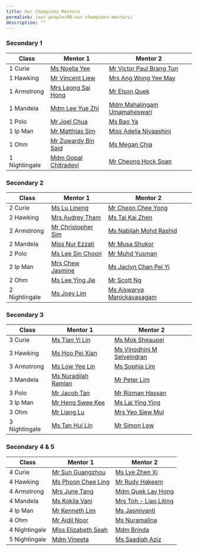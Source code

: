```yaml
---
title: Our Champions Mentors
permalink: /our-people/00-our-champions-mentors/
description: ""
---
```

### Secondary 1

| Class | Mentor 1 | Mentor 2 |
| -------- | -------- | -------- |
| 1 Curie    |   [Ms Noella Yee](mailto:noella.yee@cwss.moe.edu.sg)  |   [Mr Victor Paul Brang Tun](mailto:victor.brang@cwss.moe.edu.sg)   |
| 1 Hawking    |  [Mr Vincent Liew](mailto:liew.chenkong@cwss.moe.edu.sg)   | [ Mrs Ang Wong Yee May](mailto:wong.yeemay@cwss.moe.edu.sg)    |
| 1 Armstrong    |  [Mrs Leong Sai Hong](mailto:leong.saihong@cwss.moe.edu.sg)    |  [Mr Elson Quek](mailto:elson.quek@cwss.moe.edu.sg)    |
| 1 Mandela  |  [Mdm Lee Yue Zhi](mailto:lee.yuezhi@cwss.moe.edu.sg)    |  [Mdm Mahalingam Umamaheswari](mailto:mahalingam.umamaheswari@cwss.moe.edu.sg)    |
| 1 Polo  |  [Mr Joel Chua](mailto:joel.chua@cwss.moe.edu.sg)    |  [ Ms Bao Ya](mailto:bao.ya@cwss.moe.edu.sg)   |
| 1 Ip Man  |  [ Mr Matthias Sim](mailto:matthias.sim@cwss.moe.edu.sg)   |  [Miss Adelia Nivaashini ](mailto:nivaashini@cwss.moe.edu.sg)   |
| 1 Ohm  |   [Mr Zuwardy Bin Said](mailto:zuwardy.said@cwss.moe.edu.sg)   |  [Ms Megan Chia ](mailto:megan.chia@cwss.moe.edu.sg)   |
| 1 Nightingale  | [ Mdm Gopal Chitradevi ](mailto:gopal.chitradevi@cwss.moe.edu.sg)   |  [ Mr Cheong Hock Soan](mailto:cheong.hocksoan@cwss.moe.edu.sg)   |

### Secondary 2

| Class | Mentor 1 | Mentor 2 |
| -------- | -------- | -------- |
| 2 Curie    |   [Ms Lu Lineng](mailto:lu.lineng@cwss.moe.edu.sg)   |   [Mr Cheon Chee Yong](mailto:cheon.cheeyong@cwss.moe.edu.sg)   |
| 2 Hawking    |  [Mrs Audrey Tham](mailto:audrey.tham@cwss.moe.edu.sg)    |   [Ms Tai Kai Zhen](mailto:tai.kaizhen@cwss.moe.edu.sg)   |
| 2 Armstrong    |  [ Mr Christopher Sim](mailto:christopher.sim@cwss.moe.edu.sg)   |  [ Ms Nabilah Mohd Rashid](mailto:nabilah@cwss.moe.edu.sg)   |
| 2 Mandela  |  [Miss Nur Ezzati](mailto:nurezzati@cwss.moe.edu.sg)    |  [Mr Musa Shukor](mailto:musa.shukor@cwss.moe.edu.sg)    |
| 2 Polo  |   [Ms Lee Sin Choon](mailto:lee.sinchoon@cwss.moe.edu.sg)   |  [Mr Muhd Yusman](mailto:muhammad.yusman@cwss.moe.edu.sg)    |
| 2 Ip Man  |  [Mrs Chew Jasmine](mailto:jasmine.chew@cwss.moe.edu.sg)   | [Ms Jaclyn Chan Pei Yi ](mailto:jaclyn.chanpeiyi@cwss.moe.edu.sg)    |
| 2 Ohm  |    [Ms Lee Ying Jie](mailto:lee.yingjie@cwss.moe.edu.sg)  |  [Mr Scott Ng](mailto:ng.hanliat@cwss.moe.edu.sg)    |
| 2 Nightingale  |   [Ms Joey Lim](mailto:joeylim.peisi@cwss.moe.edu.sg)   | [Ms Aiswarya Manickavasagam](mailto:aiswarya@cwss.moe.edu.sg)    |

### Secondary 3

| Class | Mentor 1 | Mentor 2 |
| -------- | -------- | -------- |
|3 Curie    |   [Ms Tian Yi Lin ](mailto:tian.yilin@cwss.moe.edu.sg)  | [Ms Mok Sheaupei](mailto:mok.sheaupei@cwss.moe.edu.sg)     |
| 3 Hawking    |   [Ms Hoo Pei Xian](mailto:hoo.peixian@cwss.moe.edu.sg)   | [Ms Vinodhini M Selveindran ](mailto:vinodhini@cwss.moe.edu.sg)     |
| 3 Armstrong    |   [Ms Low Yee Lin](mailto:low.yeelin@cwss.moe.edu.sg)   | [Ms Sophia Lim ](mailto:sophia.lim@cwss.moe.edu.sg)     |
| 3 Mandela  |   [Ms Nuradilah Ramlan](mailto:nuradilah.ramlan@cwss.moe.edu.sg)   | [Mr Peter Lim ](mailto:peter.lim@cwss.moe.edu.sg)   |
| 3 Polo  |   [Mr Jacob Tan](mailto:jacob.tan@cwss.moe.edu.sg)   | [Mr Rizman Hassan](mailto:rizman.hassan@cwss.moe.edu.sg)     |
| 3 Ip Man  |  [ Mr Heng Swee Kee](mailto:heng.sweekee@cwss.moe.edu.sg)   |  [Ms Lai Ying Ying](mailto:lai.yingying@cwss.moe.edu.sg)   |
|3 Ohm  | [Mr Liang Lu](mailto:liang.lu@cwss.moe.edu.sg)     |  [Mrs Yeo Siew Mui](mailto:yeo.siewmui@cwss.moe.edu.sg)  |
| 3 Nightingale  | [Ms Tan Hui Lin](mailto:tan.huilin@cwss.moe.edu.sg)     | [Mr Simon Lew](mailto:simon.lew@cwss.moe.edu.sg)    |

### Secondary 4 & 5

| Class | Mentor 1 | Mentor 2 |
| -------- | -------- | -------- |
|4 Curie    |   [ Mr Sun Guangzhou](mailto:sun.guangzhou@cwss.moe.edu.sg)  |    [Ms Lye Zhen Xi](mailto:lye.zhenxi@cwss.moe.edu.sg)  |
| 4 Hawking    |   [Ms Phoon Chee Ling](mailto:phoon.cheeling@cwss.moe.edu.sg)  |  [Mr Rudy Hakeem](mailto:rudyhakeem.sulaiman@cwss.moe.edu.sg)    |
| 4 Armstrong    |  [Mrs June Tang](mailto:june.tang@cwss.moe.edu.sg)  |  [Mdm Quek Lay Hong](mailto:quek.layhong@cwss.moe.edu.sg)    |
| 4 Mandela  |   [Ms Kokila Vani](mailto:kokila.vani@cwss.moe.edu.sg)   |  [Mrs Toh - Liao Liting](mailto:liao.liting@cwss.moe.edu.sg)   |
| 4 Ip Man  |  [ Mr Kenneth Lim](mailto:kenneth.lim@cwss.moe.edu.sg)   |   [Ms Jasmiyanti ](mailto:jasmiyanti.marhajas@cwss.moe.edu.sg)  |
|4 Ohm  |   [Mr Aidil Noor](mailto:aidil.noor@cwss.moe.edu.sg)   |  [Ms Nuramalina](mailto:nuramalina.shalan@cwss.moe.edu.sg)    |
| 4 Nightingale  |  [Miss Elizabeth Seah](mailto:elizabeth.seah@cwss.moe.edu.sg)    |    [Mdm Brinda](mailto:brinda@cwss.moe.edu.sg)|
| 5 Nightingale  |  [Mdm Vineeta](mailto:vineeta@cwss.moe.edu.sg)    |  [Ms Saadiah Aziz](mailto:saadiah.aziz@cwss.moe.edu.sg)   |